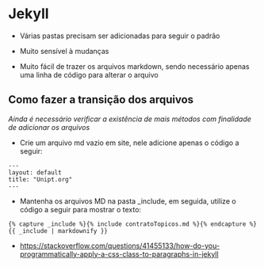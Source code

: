# Jekyll

* Várias pastas precisam ser adicionadas para seguir o padrão

* Muito sensível à mudanças

* Muito fácil de trazer os arquivos markdown, sendo necessário apenas uma linha de código para alterar o arquivo

## Como fazer a transição dos arquivos


_Ainda é necessário verificar a existência de mais métodos com finalidade de adicionar os arquivos_

* Crie um arquivo md vazio em site, nele adicione apenas o código a seguir:

```
---
layout: default
title: "Unipt.org"
---
```


* Mantenha os arquivos MD na pasta _include, em seguida, utilize o código a seguir para mostrar o texto:


```
{% capture _include %}{% include contratoTopicos.md %}{% endcapture %}{{ _include | markdownify }}
```

* https://stackoverflow.com/questions/41455133/how-do-you-programmatically-apply-a-css-class-to-paragraphs-in-jekyll